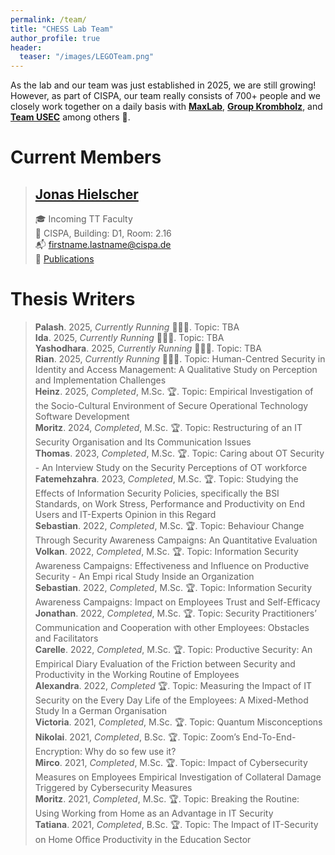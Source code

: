 ```yaml
---
permalink: /team/
title: "CHESS Lab Team"
author_profile: true
header: 
  teaser: "/images/LEGOTeam.png"
---
```



As the lab and our team was just established in 2025, we are still growing! However, as part of CISPA, our team really consists of 700+ people and we closely work together on a daily basis with __[MaxLab](https://group.cispa.io/golla/)__, __[Group Krombholz](https://cispa.de/de/research/groups/krombholz)__, and __[Team USEC](https://teamusec.de/)__  among others 💪.

# Current Members

> ## [Jonas Hielscher](https://jhielscher.de)
> 🎓 Incoming TT Faculty \
> 📍 CISPA, Building: D1, Room: 2.16 \
> 📬 [firstname.lastname@cispa.de](mailto:firstname.lastname@cispa.de) \
> 📝 [Publications](https://scholar.google.com/citations?user=UvcKg4kAAAAJ&hl=de)



# Thesis Writers
> __Palash__. 2025, _Currently Running_ 👩🏼‍💻. Topic: TBA \
> __Ida__. 2025, _Currently Running_ 👩🏼‍💻. Topic: TBA \
> __Yashodhara__. 2025, _Currently Running_ 👩🏼‍💻. Topic: TBA \
> __Rian__. 2025, _Currently Running_ 👩🏼‍💻. Topic: Human-Centred Security in Identity and Access Management: A Qualitative Study on Perception and Implementation Challenges \
> __Heinz__. 2025, _Completed_, M.Sc. 🏆. Topic: Empirical Investigation of the Socio-Cultural Environment of Secure Operational Technology Software Development \
> __Moritz__. 2024, _Completed_, M.Sc. 🏆. Topic:  Restructuring of an IT Security Organisation and Its Communication Issues \
> __Thomas__. 2023, _Completed_, M.Sc. 🏆. Topic: Caring about OT Security - An Interview Study on the Security Perceptions of OT workforce \
> __Fatemehzahra__. 2023, _Completed_, M.Sc. 🏆. Topic: Studying the Effects of Information Security Policies, specifically the BSI Standards, on Work Stress, Performance and Productivity on End Users and IT-Experts Opinion in this Regard \
> __Sebastian__. 2022, _Completed_, M.Sc. 🏆. Topic: Behaviour Change Through Security Awareness Campaigns: An Quantitative Evaluation \
> __Volkan__. 2022, _Completed_, M.Sc. 🏆. Topic: Information Security Awareness Campaigns: Effectiveness and Influence on Productive Security - An Empi rical Study Inside an Organization \
> __Sebastian__. 2022, _Completed_, M.Sc. 🏆. Topic: Information Security Awareness Campaigns: Impact on Employees Trust and Self-Efficacy \
> __Jonathan__. 2022, _Completed_, M.Sc. 🏆. Topic: Security Practitioners’ Communication and Cooperation with other Employees: Obstacles and Facilitators \
> __Carelle__. 2022, _Completed_, M.Sc. 🏆. Topic: Productive Security: An Empirical Diary Evaluation of the Friction between Security and Productivity in the Working Routine of Employees \
> __Alexandra__. 2022, _Completed_ 🏆. Topic: Measuring the Impact of IT Security on the Every Day Life of the Employees: A Mixed-Method Study In a German Organisation \
> __Victoria__. 2021, _Completed_, M.Sc. 🏆. Topic: Quantum Misconceptions \
> __Nikolai__. 2021, _Completed_, B.Sc. 🏆. Topic: Zoom’s End-To-End-Encryption: Why do so few use it? \
> __Mirco__. 2021, _Completed_, M.Sc. 🏆. Topic: Impact of Cybersecurity Measures on Employees Empirical Investigation of Collateral Damage Triggered by Cybersecurity Measures \
> __Moritz__. 2021, _Completed_, M.Sc. 🏆. Topic: Breaking the Routine: Using Working from Home as an Advantage in IT Security \
> __Tatiana__. 2021, _Completed_, B.Sc. 🏆. Topic: The Impact of IT-Security on Home Oﬃce Productivity in the Education Sector